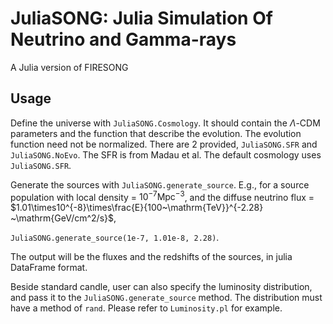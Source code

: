 # JuliaSONG: Julia Simulation Of Neutrino and Gamma-rays
A Julia version of FIRESONG

## Usage
Define the universe with `JuliaSONG.Cosmology`.
It should contain the $\Lambda$-CDM parameters and the function that describe the evolution.
The evolution function need not be normalized. There are 2 provided, `JuliaSONG.SFR` and 
`JuliaSONG.NoEvo`. The SFR is from Madau et al. The default cosmology uses `JuliaSONG.SFR`.

Generate the sources with `JuliaSONG.generate_source`.
E.g., for a source population with local density = $10^{-7} \mathrm{Mpc^{-3}}$, 
and the diffuse neutrino flux = $1.01\times10^{-8}\times\frac{E}{100~\mathrm{TeV}}^{-2.28} ~\mathrm{GeV/cm^2/s}$,

```JuliaSONG.generate_source(1e-7, 1.01e-8, 2.28)```.

The output will be the fluxes and the redshifts of the sources, in julia DataFrame format.

Beside standard candle, user can also specify the luminosity distribution, and pass it to the `JuliaSONG.generate_source` method.
The distribution must have a method of `rand`. Please refer to `Luminosity.pl` for example. 
